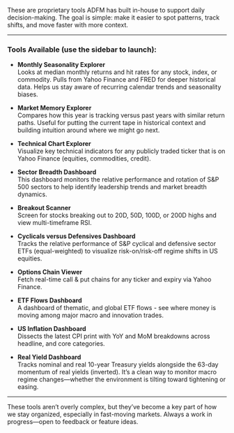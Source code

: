 These are proprietary tools ADFM has built in-house to support daily decision-making. The goal is simple: make it easier to spot patterns, track shifts, and move faster with more context.

---

### Tools Available (use the sidebar to launch):

- **Monthly Seasonality Explorer**  
  Looks at median monthly returns and hit rates for any stock, index, or commodity. Pulls from Yahoo Finance and FRED for deeper historical data. Helps us stay aware of recurring calendar trends and seasonality biases.

- **Market Memory Explorer**  
  Compares how this year is tracking versus past years with similar return paths. Useful for putting the current tape in historical context and building intuition around where we might go next.

- **Technical Chart Explorer**  
  Visualize key technical indicators for any publicly traded ticker that is on Yahoo Finance (equities, commodities, credit).

- **Sector Breadth Dashboard**  
  This dashboard monitors the relative performance and rotation of S&P 500 sectors to help identify leadership trends and market breadth dynamics.

- **Breakout Scanner**  
  Screen for stocks breaking out to 20D, 50D, 100D, or 200D highs and view multi-timeframe RSI.

- **Cyclicals versus Defensives Dashboard**  
  Tracks the relative performance of S&P cyclical and defensive sector ETFs (equal-weighted) to visualize risk-on/risk-off regime shifts in US equities.

- **Options Chain Viewer**  
  Fetch real-time call & put chains for any ticker and expiry via Yahoo Finance.

- **ETF Flows Dashboard**  
  A dashboard of thematic, and global ETF flows - see where money is moving among major macro and innovation trades.

- **US Inflation Dashboard**  
  Dissects the latest CPI print with YoY and MoM breakdowns across headline, and core categories.

- **Real Yield Dashboard**  
  Tracks nominal and real 10-year Treasury yields alongside the 63-day momentum of real yields (inverted). It’s a clean way to monitor macro regime changes—whether the environment is tilting toward tightening or easing.


---

These tools aren’t overly complex, but they’ve become a key part of how we stay organized, especially in fast-moving markets. Always a work in progress—open to feedback or feature ideas.
